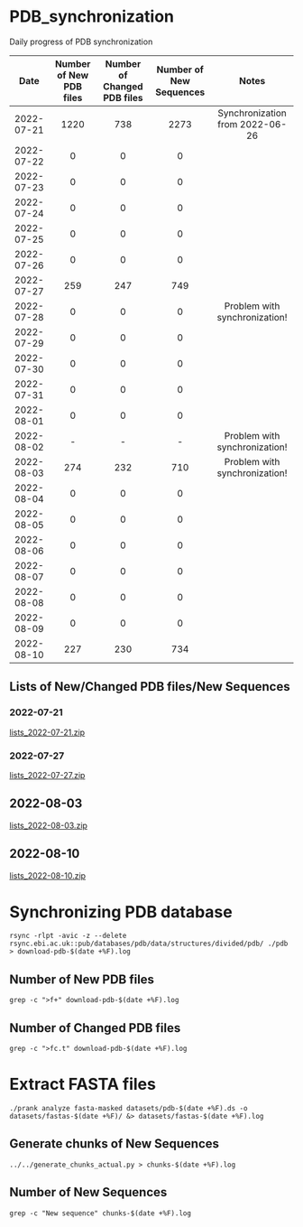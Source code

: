 # PDB_synchronization
Daily progress of PDB synchronization

|    Date    | Number of New PDB files | Number of Changed PDB files | Number of New Sequences |                       Notes                      |
|:----------:|:-----------------------:|:---------------------------:|:-----------------------:|:------------------------------------------------:|
| 2022-07-21 |           1220          |             738             |           2273          |     Synchronization from 2022-06-26              |
| 2022-07-22 |            0            |              0              |            0            |                                                  |
| 2022-07-23 |            0            |              0              |            0            |                                                  |
| 2022-07-24 |            0            |              0              |            0            |                                                  |
| 2022-07-25 |            0            |              0              |            0            |                                                  |
| 2022-07-26 |            0            |              0              |            0            |                                                  |
| 2022-07-27 |           259           |             247             |           749           |                                                  |
| 2022-07-28 |            0            |              0              |            0            |           Problem with synchronization!          |
| 2022-07-29 |            0            |              0              |            0            |                                                  |
| 2022-07-30 |            0            |              0              |            0            |                                                  |
| 2022-07-31 |            0            |              0              |            0            |                                                  |
| 2022-08-01 |            0            |              0              |            0            |                                                  |
| 2022-08-02 |            -            |              -              |            -            |           Problem with synchronization!          |
| 2022-08-03 |           274           |             232             |           710           |           Problem with synchronization!          |
| 2022-08-04 |            0            |              0              |            0            |                                                  |
| 2022-08-05 |            0            |              0              |            0            |                                                  |
| 2022-08-06 |            0            |              0              |            0            |                                                  |
| 2022-08-07 |            0            |              0              |            0            |                                                  |
| 2022-08-08 |            0            |              0              |            0            |                                                  |
| 2022-08-09 |            0            |              0              |            0            |                                                  |
| 2022-08-10 |           227           |             230             |           734           |                                                  |

## Lists of New/Changed PDB files/New Sequences

### 2022-07-21

[lists_2022-07-21.zip](https://github.com/AndreaSoltes/PDB_synchronization/files/9257025/lists_2022-07-21.zip)

### 2022-07-27

[lists_2022-07-27.zip](https://github.com/AndreaSoltes/PDB_synchronization/files/9257029/lists_2022-07-27.zip)

## 2022-08-03

[lists_2022-08-03.zip](https://github.com/AndreaSoltes/PDB_synchronization/files/9257035/lists_2022-08-03.zip)

## 2022-08-10

[lists_2022-08-10.zip](https://github.com/AndreaSoltes/PDB_synchronization/files/9299993/lists_2022-08-10.zip)

# Synchronizing PDB database

`rsync -rlpt -avic -z --delete rsync.ebi.ac.uk::pub/databases/pdb/data/structures/divided/pdb/ ./pdb > download-pdb-$(date +%F).log`

## Number of New PDB files

`grep -c ">f+" download-pdb-$(date +%F).log`

## Number of Changed PDB files

`grep -c ">fc.t" download-pdb-$(date +%F).log`

# Extract FASTA files

`./prank analyze fasta-masked datasets/pdb-$(date +%F).ds -o datasets/fastas-$(date +%F)/ &> datasets/fastas-$(date +%F).log`

## Generate chunks of New Sequences

`../../generate_chunks_actual.py > chunks-$(date +%F).log`

## Number of New Sequences

`grep -c "New sequence" chunks-$(date +%F).log`

